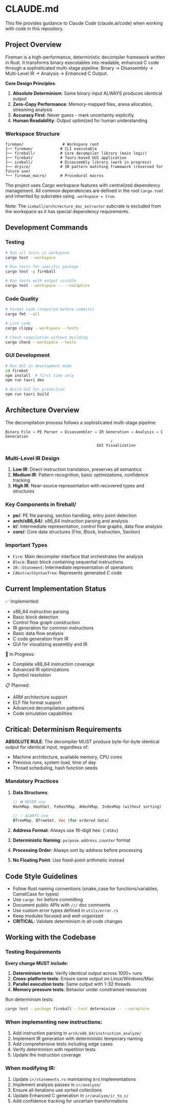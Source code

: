 # CLAUDE.md

This file provides guidance to Claude Code (claude.ai/code) when working with code in this repository.

## Project Overview

Fireman is a high-performance, deterministic decompiler framework written in Rust. It transforms binary executables into
readable, enhanced C code through a sophisticated multi-stage pipeline: Binary → Disassembly → Multi-Level IR →
Analysis → Enhanced C Output.

**Core Design Principles**:

1. **Absolute Determinism**: Same binary input ALWAYS produces identical output
2. **Zero-Copy Performance**: Memory-mapped files, arena allocation, streaming analysis
3. **Accuracy First**: Never guess - mark uncertainty explicitly
4. **Human Readability**: Output optimized for human understanding

### Workspace Structure

```
fireman/                 # Workspace root
├── fireman/            # CLI executable
├── fireball/           # Core decompiler library (main logic)
├── firebat/            # Tauri-based GUI application
├── iceball/            # Disassembly library (work in progress)
├── dryice/             # IR pattern matching framework (reserved for future use)
└── fireman_macro/      # Procedural macros
```

The project uses Cargo workspace features with centralized dependency management. All common dependencies are defined in
the root `Cargo.toml` and inherited by subcrates using `.workspace = true`.

Note: The `iceball/architecture_doc_extractor` subcrate is excluded from the workspace as it has special dependency
requirements.

## Development Commands

### Testing
```bash
# Run all tests in workspace
cargo test --workspace

# Run tests for specific package
cargo test -p fireball

# Run tests with output visible
cargo test --workspace -- --nocapture
```

### Code Quality
```bash
# Format code (required before commits)
cargo fmt --all

# Lint code
cargo clippy --workspace --tests

# Check compilation without building
cargo check --workspace --tests
```

### GUI Development
```bash
# Run GUI in development mode
cd firebat
npm install  # first time only
npm run tauri dev

# Build GUI for production
npm run tauri build
```

## Architecture Overview

The decompilation process follows a sophisticated multi-stage pipeline:
```
Binary File → PE Parser → Disassembler → IR Generation → Analysis → C Generation
                                              ↓
                                        GUI Visualization
```

### Multi-Level IR Design

1. **Low IR**: Direct instruction translation, preserves all semantics
2. **Medium IR**: Pattern recognition, basic optimizations, confidence tracking
3. **High IR**: Near-source representation with recovered types and structures

### Key Components in fireball/

- **pe/**: PE file parsing, section handling, entry point detection
- **arch/x86_64/**: x86_64 instruction parsing and analysis
- **ir/**: Intermediate representation, control flow graphs, data flow analysis
- **core/**: Core data structures (Fire, Block, Instruction, Section)

### Important Types

- `Fire`: Main decompiler interface that orchestrates the analysis
- `Block`: Basic block containing sequential instructions
- `IR::Statement`: Intermediate representation of operations
- `CAbstractSyntaxTree`: Represents generated C code

## Current Implementation Status

✅ Implemented:
- x86_64 instruction parsing
- Basic block detection
- Control flow graph construction
- IR generation for common instructions
- Basic data flow analysis
- C code generation from IR
- GUI for visualizing assembly and IR

🚧 In Progress:
- Complete x86_64 instruction coverage
- Advanced IR optimizations
- Symbol resolution

📋 Planned:
- ARM architecture support
- ELF file format support
- Advanced decompilation patterns
- Code simulation capabilities

## Critical: Determinism Requirements

**ABSOLUTE RULE**: The decompiler MUST produce byte-for-byte identical output for identical input, regardless of:

- Machine architecture, available memory, CPU cores
- Previous runs, system load, time of day
- Thread scheduling, hash function seeds

### Mandatory Practices

1. **Data Structures**:
   ```rust
   // ❌ NEVER use
   HashMap, HashSet, FxHashMap, AHashMap, IndexMap (without sorting)

   // ✅ ALWAYS use
   BTreeMap, BTreeSet, Vec (for ordered data)
   ```

2. **Address Format**: Always use 16-digit hex: `{:016x}`
3. **Deterministic Naming**: `purpose.address.counter` format
4. **Processing Order**: Always sort by address before processing
5. **No Floating Point**: Use fixed-point arithmetic instead

## Code Style Guidelines

- Follow Rust naming conventions (snake_case for functions/variables, CamelCase for types)
- Use `cargo fmt` before committing
- Document public APIs with `///` doc comments
- Use custom error types defined in `utils/error.rs`
- Keep modules focused and well-organized
- **CRITICAL**: Validate determinism in all code changes

## Working with the Codebase

### Testing Requirements

**Every change MUST include**:

1. **Determinism tests**: Verify identical output across 1000+ runs
2. **Cross-platform tests**: Ensure same output on Linux/Windows/Mac
3. **Parallel execution tests**: Same output with 1-32 threads
4. **Memory pressure tests**: Behavior under constrained resources

Run determinism tests:

```bash
cargo test --package fireball --test determinism -- --nocapture
```

### When implementing new instructions:
1. Add instruction parsing in `arch/x86_64/instruction_analyze/`
2. Implement IR generation with deterministic temporary naming
3. Add comprehensive tests including edge cases
4. Verify determinism with repetition tests
5. Update the instruction coverage

### When modifying IR:

1. Update `ir/statements.rs` maintaining `Ord` implementations
2. Implement analysis passes in `ir/analyze/`
3. Ensure all iterations use sorted collections
4. Update Enhanced C generation in `ir/analyze/ir_to_c/`
5. Add confidence tracking for uncertain transformations
